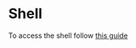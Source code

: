 # Shell
To access the shell follow [this guide](<https://github.com/Xello-Blue/xello-blue/tree/main/operation#opening-the-screenbackend-shell>)
